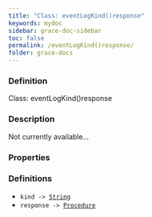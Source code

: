```yaml
---
title: "Class: eventLogKind()response"
keywords: mydoc
sidebar: grace-doc-sidebar
toc: false
permalink: /eventLogKind()response/
folder: grace-docs
---
```


### Definition
Class: eventLogKind()response  

### Description
Not currently available...  

### Properties
  

### Definitions
- `kind -> `[`String`]({{site.baseurl}}/404)  
- `response -> `[`Procedure`](/grace-documentation/Procedure)  
